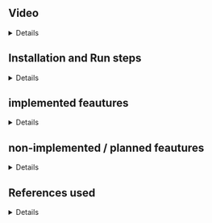 ## Video
<details>
[![Click to Watch Video]]( https://youtu.be/HPX3IAwvF38)
</details>

## Installation and Run steps
<details>
<h3>In  the client directory</h3>
USE <h3>npm install</h3> all the dependency packages will be installed
Use command <h3>npm run start</h3>

open <a href='#'>http://localhost:3000</a> in your local machine

<h3>In the Server directory</h3>
using <h4>npm install</h4> all the dependency npm packages will be installed
using command <h3>npx nodemon</h3> will start the server</details>

## implemented feautures
<details>
  <ul>
    <li>Authentication and authorisation</li>
    <li>Drop-minor Service</li>
    <li>One approval flow</li>
  </ul>
</details>

## non-implemented / planned feautures
<details>
  <ul>
    <li>Did not implemented for multiple services</li>
  </ul>
</details>

## References used
<details>
  <ul>
    <li><a href="https://www.npmjs.com/package/jsonwebtoken">https://www.npmjs.com/package/jsonwebtoken</a></li>
    <li><a href="https://www.npmjs.com/package/bcryptjs">https://www.npmjs.com/package/bcryptjs</a></li>
    <li><a href="https://www.npmjs.com/package/react-toastify">https://www.npmjs.com/package/react-toastify</a></li>
    
  </ul>
</details>

